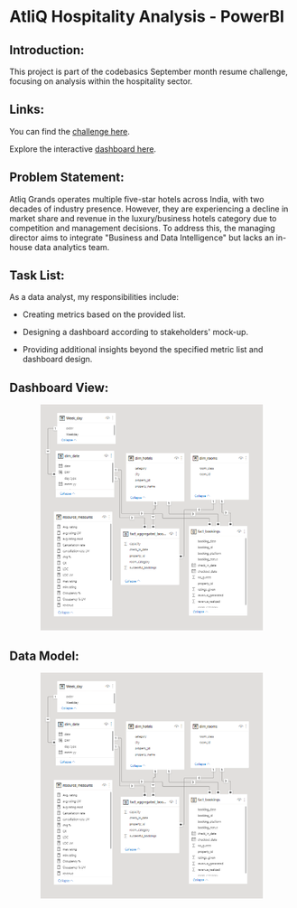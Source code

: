 # AtliQ Hospitality Analysis - PowerBI

## Introduction:

This project is part of the codebasics September month resume challenge, focusing on analysis within the hospitality sector.

## Links:

You can find the [challenge here](https://codebasics.io/challenge/codebasics-resume-project-challenge).

Explore the interactive [dashboard here](https://project.novypro.com/D66qoh).


## Problem Statement:
Atliq Grands operates multiple five-star hotels across India, with two decades of industry presence. However, they are experiencing a decline in market share and revenue in the luxury/business hotels category due to competition and management decisions. To address this, the managing director aims to integrate "Business and Data Intelligence" but lacks an in-house data analytics team.

## Task List:

As a data analyst, my responsibilities include:

- Creating metrics based on the provided list.

- Designing a dashboard according to stakeholders' mock-up.

- Providing additional insights beyond the specified metric list and dashboard design.

## Dashboard View:

<p align="center">
    <img src='https://github.com/Naveen-S6/AtliQ_Hospitality_Analysis_PowerBI/blob/main/resources/data_model.png' height="400">
</p>

## Data Model:

<p align="center">
    <img src='https://github.com/Naveen-S6/AtliQ_Hospitality_Analysis_PowerBI/blob/main/resources/data_model.png' height="400">
</p>
